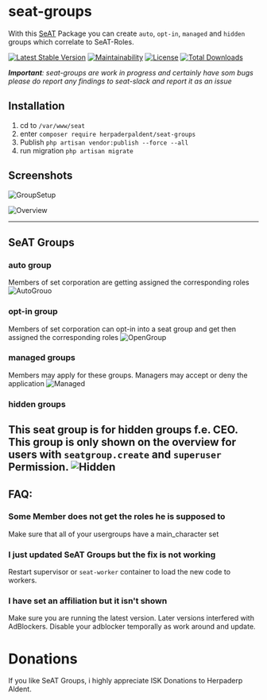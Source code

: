 # seat-groups
With this [SeAT](https://github.com/eveseat/seat) Package you can create `auto`, `opt-in`, `managed` and `hidden` groups 
which correlate to SeAT-Roles.

[![Latest Stable Version](https://poser.pugx.org/herpaderpaldent/seat-groups/v/stable)](https://packagist.org/packages/herpaderpaldent/seat-groups)
[![Maintainability](https://api.codeclimate.com/v1/badges/ec32c88b40e1407ede38/maintainability)](https://codeclimate.com/github/herpaderpaldent/seat-groups/maintainability)
[![License](https://poser.pugx.org/herpaderpaldent/seat-groups/license)](https://packagist.org/packages/herpaderpaldent/seat-groups)
[![Total Downloads](https://poser.pugx.org/herpaderpaldent/seat-groups/downloads)](https://packagist.org/packages/herpaderpaldent/seat-groups)

***Important**: seat-groups are work in progress and certainly have som bugs
please do report any findings to seat-slack and report it as an issue*

## Installation

1. cd to `/var/www/seat`
2. enter `composer require herpaderpaldent/seat-groups`
3. Publish `php artisan vendor:publish --force --all`
4. run migration `php artisan migrate`

## Screenshots

![GroupSetup](https://i.imgur.com/jHAiAeW.png)

![Overview](https://i.imgur.com/1qh5RzD.png)

---

## SeAT Groups

### auto group
Members of set corporation are getting assigned the corresponding roles
![AutoGrouo](https://i.imgur.com/JE6DsWu.png)

### opt-in group
Members of set corporation can opt-in into a seat group and get then assigned
the corresponding roles
![OpenGroup](https://i.imgur.com/uRiTxN1.png)

### managed groups
Members may apply for these groups. Managers may accept or deny the application
![Managed](https://i.imgur.com/GcXv50A.png)

### hidden groups
This seat group is for hidden groups f.e. CEO. This group is only shown on the overview for users with `seatgroup.create` and `superuser` Permission.
![Hidden](https://i.imgur.com/f7Ry5SA.png)
---

## FAQ:

### Some Member does not get the roles he is supposed to
Make sure that all of your usergroups have a main_character set

### I just updated SeAT Groups but the fix is not working
Restart supervisor or `seat-worker` container to load the new code to workers.

### I have set an affiliation but it isn't shown
Make sure you are running the latest version. Later versions interfered with AdBlockers. Disable your adblocker temporally as work around and update.


# Donations

If you like SeAT Groups, i highly appreciate ISK Donations to Herpaderp Aldent.


